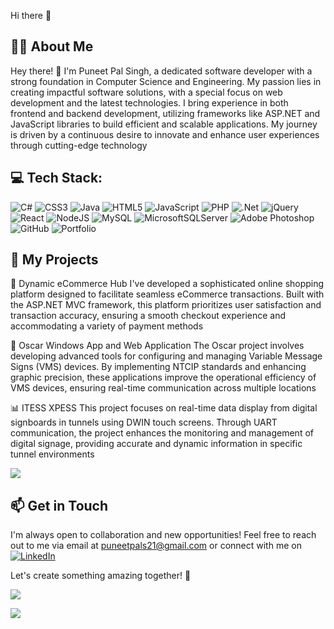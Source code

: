 Hi there 👋
## 👨‍💻 About Me
Hey there! 👋 I'm Puneet Pal Singh, a dedicated software developer with a strong foundation in Computer Science and Engineering. My passion lies in creating impactful software solutions, with a special focus on web development and the latest technologies. I bring experience in both frontend and backend development, utilizing frameworks like ASP.NET and JavaScript libraries to build efficient and scalable applications. My journey is driven by a continuous desire to innovate and enhance user experiences through cutting-edge technology

## 💻 Tech Stack:
![C#](https://img.shields.io/badge/c%23-%23239120.svg?style=for-the-badge&logo=csharp&logoColor=white) ![CSS3](https://img.shields.io/badge/css3-%231572B6.svg?style=for-the-badge&logo=css3&logoColor=white) ![Java](https://img.shields.io/badge/java-%23ED8B00.svg?style=for-the-badge&logo=openjdk&logoColor=white) ![HTML5](https://img.shields.io/badge/html5-%23E34F26.svg?style=for-the-badge&logo=html5&logoColor=white) ![JavaScript](https://img.shields.io/badge/javascript-%23323330.svg?style=for-the-badge&logo=javascript&logoColor=%23F7DF1E) ![PHP](https://img.shields.io/badge/php-%23777BB4.svg?style=for-the-badge&logo=php&logoColor=white) ![.Net](https://img.shields.io/badge/.NET-5C2D91?style=for-the-badge&logo=.net&logoColor=white) ![jQuery](https://img.shields.io/badge/jquery-%230769AD.svg?style=for-the-badge&logo=jquery&logoColor=white) ![React](https://img.shields.io/badge/react-%2320232a.svg?style=for-the-badge&logo=react&logoColor=%2361DAFB) ![NodeJS](https://img.shields.io/badge/node.js-6DA55F?style=for-the-badge&logo=node.js&logoColor=white) ![MySQL](https://img.shields.io/badge/mysql-4479A1.svg?style=for-the-badge&logo=mysql&logoColor=white) ![MicrosoftSQLServer](https://img.shields.io/badge/Microsoft%20SQL%20Server-CC2927?style=for-the-badge&logo=microsoft%20sql%20server&logoColor=white) ![Adobe Photoshop](https://img.shields.io/badge/adobe%20photoshop-%2331A8FF.svg?style=for-the-badge&logo=adobe%20photoshop&logoColor=white) ![GitHub](https://img.shields.io/badge/github-%23121011.svg?style=for-the-badge&logo=github&logoColor=white) ![Portfolio](https://img.shields.io/badge/Portfolio-%23000000.svg?style=for-the-badge&logo=firefox&logoColor=#FF7139)

## 🚀 My Projects

🛒 Dynamic eCommerce Hub
I've developed a sophisticated online shopping platform designed to facilitate seamless eCommerce transactions. Built with the ASP.NET MVC framework, this platform prioritizes user satisfaction and transaction accuracy, ensuring a smooth checkout experience and accommodating a variety of payment methods

🚦 Oscar Windows App and Web Application
The Oscar project involves developing advanced tools for configuring and managing Variable Message Signs (VMS) devices. By implementing NTCIP standards and enhancing graphic precision, these applications improve the operational efficiency of VMS devices, ensuring real-time communication across multiple locations

📊 ITESS XPESS
This project focuses on real-time data display from digital signboards in tunnels using DWIN touch screens. Through UART communication, the project enhances the monitoring and management of digital signage, providing accurate and dynamic information in specific tunnel environments

![](https://github-readme-stats.vercel.app/api/top-langs/?username=puneetpals&theme=dark&hide_border=false&include_all_commits=false&count_private=false&layout=compact)

## 📫 Get in Touch
I'm always open to collaboration and new opportunities! Feel free to reach out to me via email at puneetpals21@gmail.com or connect with me on 
  [![LinkedIn](https://img.shields.io/badge/LinkedIn-%230077B5.svg?logo=linkedin&logoColor=white)](https://linkedin.com/in/puneetpals)

Let's create something amazing together! 🌟

![](https://github-readme-streak-stats.herokuapp.com/?user=puneetpals&theme=dark&hide_border=false)<br/>

[![](https://visitcount.itsvg.in/api?id=puneetpals&icon=10&color=13)](https://visitcount.itsvg.in)

<!-- Proudly created with GPRM ( https://gprm.itsvg.in ) -->
